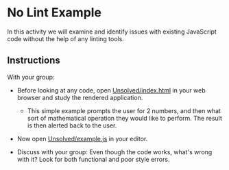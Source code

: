 # No Lint Example

In this activity we will examine and identify issues with existing JavaScript code without the help of any linting tools.

## Instructions

With your group:

- Before looking at any code, open [Unsolved/index.html](Unsolved/index.html) in your web browser and study the rendered application.

  - This simple example prompts the user for 2 numbers, and then what sort of mathematical operation they would like to perform. The result is then alerted back to the user.

- Now open [Unsolved/example.js](Unsolved/example.js) in your editor.

- Discuss with your group: Even though the code works, what's wrong with it? Look for both functional and poor style errors.
